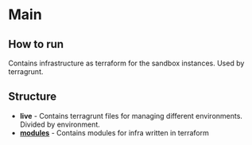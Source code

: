 # Main

## How to run

Contains infrastructure as terraform for the sandbox instances. Used by terragrunt.

## Structure
+ **live** - Contains terragrunt files for managing different environments. Divided by environment.
+ **[modules](https://oleksii-1.gitbook.io/sandbox-infra/2-modules/)** - Contains modules for infra written in terraform
